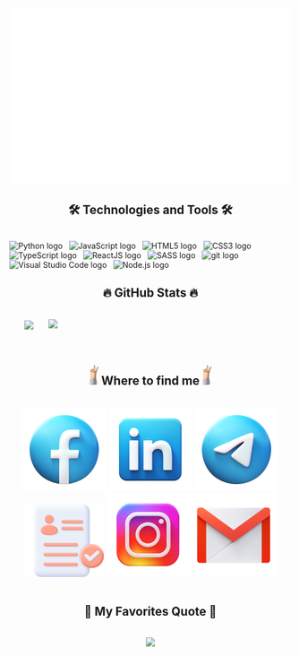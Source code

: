 <!-- Trungquandev -->
<a href="#" target="_blank">
  <img src="svg/tiendat_profile.svg" width="1200px" alt="tiendatdev" />
</a>

<h2 align="center">🛠 Technologies and Tools 🛠</h2>
<br>
<!-- https://simpleicons.org/ -->
<span><img src="https://img.shields.io/badge/Python-282C34?logo=python&logoColor=#3776AB" alt="Python logo" title="Python" height="25" /></span>
&nbsp;
<span><img src="https://img.shields.io/badge/JavaScript-282C34?logo=javascript&logoColor=F7DF1E" alt="JavaScript logo" title="JavaScript" height="25" /></span>
&nbsp;
<span><img src="https://img.shields.io/badge/HTML5-282C34?logo=html5&logoColor=E34F26" alt="HTML5 logo" title="HTML5" height="25" /></span>
&nbsp;
<span><img src="https://img.shields.io/badge/CSS3-282C34?logo=css3&logoColor=1572B6" alt="CSS3 logo" title="CSS3" height="25" /></span>
&nbsp;
<span><img src="https://img.shields.io/badge/TypeScript-282C34?logo=typescript&logoColor=3178C6" alt="TypeScript logo" title="TypeScript" height="25" /></span>
&nbsp;
<span><img src="https://img.shields.io/badge/ReactJS-282C34?logo=react&logoColor=61DAFB" alt="ReactJS logo" title="ReactJS" height="25" /></span>
&nbsp;
<span><img src="https://img.shields.io/badge/Sass-282C34?logo=sass&logoColor=CC6699" alt="SASS logo" title="SASS" height="25" /></span>
&nbsp;
<span><img src="https://img.shields.io/badge/git-282C34?logo=git&logoColor=F05032" alt="git logo" title="git" height="25" /></span>
&nbsp;
<span><img src="https://img.shields.io/badge/VS%20Code-282C34?logo=visual-studio-code&logoColor=007ACC" alt="Visual Studio Code logo" title="Visual Studio Code" height="25" /></span>
&nbsp;
<!-- <span><img src="https://img.shields.io/badge/Bootstrap-282C34?logo=bootstrap&logoColor=7952B3" alt="Bootstrap logo" title="Bootstrap" height="25" /></span>
&nbsp; -->
<!-- <span><img src="https://img.shields.io/badge/ESLint-282C34?logo=eslint&logoColor=4B32C3" alt="ESLint logo" title="ESLint" height="25" /></span>
&nbsp; -->
<!--
<!-- <span><img src="https://img.shields.io/badge/Vue.js-282C34?logo=vue.js&logoColor=4FC08D" alt="Vue.js logo" title="Vue.js" height="25" /></span> -->
<!-- &nbsp; -->
<!-- <span><img src="https://img.shields.io/badge/Nuxt.js-282C34?logo=nuxt.js&logoColor=4FC08D" alt="Nuxt.js logo" title="Nuxt.js" height="25" /></span>
&nbsp; -->
<span><img src="https://img.shields.io/badge/Node.js-282C34?logo=node.js&logoColor=00F200" alt="Node.js logo" title="Node.js" height="25" /></span>
&nbsp;
<!-- <span><img src="https://img.shields.io/badge/Express-282C34?logo=express&logoColor=FFFFFF" alt="Express.js logo" title="Express.js" height="25" /></span>
&nbsp; -->
<!-- <span><img src="https://img.shields.io/badge/MongoDB-282C34?logo=mongodb&logoColor=47A248" alt="MongoDB logo" title="MongoDB" height="25" /></span>
&nbsp; -->
<!-- <span><img src="https://img.shields.io/badge/Tailwind%20CSS-282C34?logo=tailwind-css&logoColor=38B2AC" alt="TailwindCSS logo" title="TailwindCSS" height="25" /></span>
&nbsp; -->
<!-- <span><img src="https://img.shields.io/badge/Three.js-282C34?logo=three.js&logoColor=FFFFFF" alt="Three.js logo" title="Three.js" height="25" /></span>
&nbsp; -->

<!-- <span><img src="https://img.shields.io/badge/Firebase-282C34?logo=firebase&logoColor=FFCA28" alt="Firebase logo" title="Firebase" height="25" /></span>
&nbsp;
<span><img src="https://img.shields.io/badge/WordPress-282C34?logo=wordPress&logoColor=21759B" alt="WordPress logo" title="WordPress" height="25" /></span>
&nbsp; -->
<br>

<h2 align="center">🔥 GitHub Stats 🔥</h2>
<!-- https://github.com/anuraghazra/github-readme-stats -->
<br>
<div align=center>
  <a href="#" title="dat94-03">
    <img width="315" align="center" src="https://github-readme-stats.vercel.app/api/top-langs/?username=dat94-03&hide=c%23,powershell,Objective-C,Objective-C%2b%2b,Cuda&title_color=61dafb&text_color=ffffff&icon_color=61dafb&bg_color=20232a&langs_count=8&layout=compact&border_color=61dafb&hide_border=true" />
  </a>
  <a href="#" title="dat94-03">
    <img align="right" width="434" src="https://github-readme-stats.vercel.app/api?username=dat94-03&show_icons=true&theme=react&border_color=61dafb&hide_border=true" />
  </a>
</div>

<br>

<div>
        <br>
        <h2 align="center">
            <img src="/assets/hand3.png" alt="hand">
            Where to find me
            <img src="/assets/hand3.png" alt="hand">
        </h2>
        <br>
        <div align="center" style="text-decoration:none">
            <a style="text-decoration:none" href="https://www.facebook.com/dat.94.03" target="_blank">
                <img src="/assets/facebook.png" alt="dat94-03-facebook" />
            </a>
            <a style="text-decoration:none" href="https://www.linkedin.com/in/ti%E1%BA%BFn-%C4%91%E1%BA%A1t-269711174/"
                target="_blank">
                <img src='/assets/linkedin.png' alt="linkedin" />
            </a>
            <a style="text-decoration:none" href="contact:0332996144" target="_blank">
                <img src="/assets/telegram.png" alt="phone" />
            </a>
        </div>
        <div align='center'>
         <a style="text-decoration:none" href="https://dat94-03.github.io/cv.tiendatdev/" target="_blank">
                <img src="/assets/cv-logo.png" alt="myCV" />
            </a>
            <a style="text-decoration:none" href="https://www.instagram.com/dat_9403/" target="_blank">
                <img src="/assets/instagram.png" alt="email" />
            </a>
            <a style="text-decoration:none" href="mailto:tiendat942003@gmail.com" target="_blank">
                <img src="/assets/gmail.png" alt="email" />
            </a>
        </div> 
        <br>
    </div>

<h2 align="center">📑 My Favorites Quote 📑</h2>
<br>
        <div  align="center">
          <img
            src="https://github-readme-quotes.herokuapp.com/quote?theme=dark&animation=grow_out_in&layout=default&font=default"
          />
        </div>
